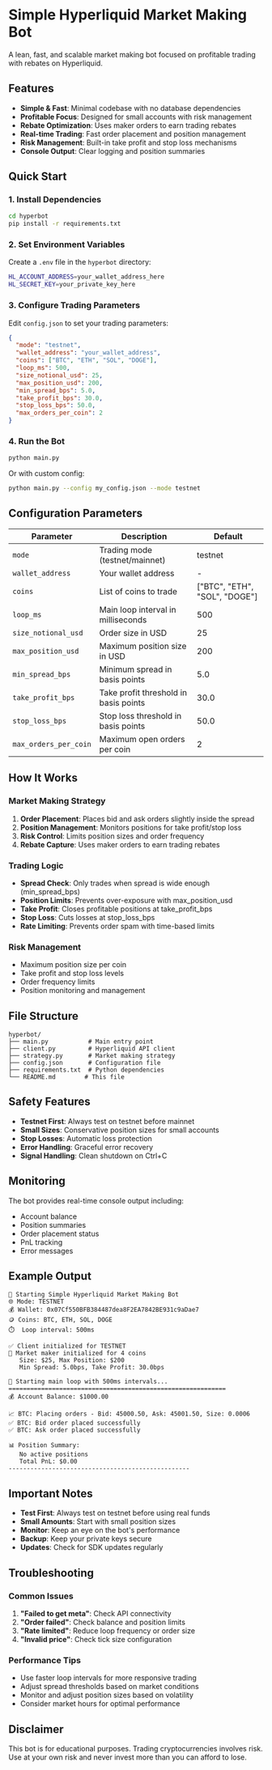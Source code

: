 # Simple Hyperliquid Market Making Bot

A lean, fast, and scalable market making bot focused on profitable trading with rebates on Hyperliquid.

## Features

- **Simple & Fast**: Minimal codebase with no database dependencies
- **Profitable Focus**: Designed for small accounts with risk management
- **Rebate Optimization**: Uses maker orders to earn trading rebates
- **Real-time Trading**: Fast order placement and position management
- **Risk Management**: Built-in take profit and stop loss mechanisms
- **Console Output**: Clear logging and position summaries

## Quick Start

### 1. Install Dependencies

```bash
cd hyperbot
pip install -r requirements.txt
```

### 2. Set Environment Variables

Create a `.env` file in the `hyperbot` directory:

```bash
HL_ACCOUNT_ADDRESS=your_wallet_address_here
HL_SECRET_KEY=your_private_key_here
```

### 3. Configure Trading Parameters

Edit `config.json` to set your trading parameters:

```json
{
  "mode": "testnet",
  "wallet_address": "your_wallet_address",
  "coins": ["BTC", "ETH", "SOL", "DOGE"],
  "loop_ms": 500,
  "size_notional_usd": 25,
  "max_position_usd": 200,
  "min_spread_bps": 5.0,
  "take_profit_bps": 30.0,
  "stop_loss_bps": 50.0,
  "max_orders_per_coin": 2
}
```

### 4. Run the Bot

```bash
python main.py
```

Or with custom config:

```bash
python main.py --config my_config.json --mode testnet
```

## Configuration Parameters

| Parameter | Description | Default |
|-----------|-------------|---------|
| `mode` | Trading mode (testnet/mainnet) | testnet |
| `wallet_address` | Your wallet address | - |
| `coins` | List of coins to trade | ["BTC", "ETH", "SOL", "DOGE"] |
| `loop_ms` | Main loop interval in milliseconds | 500 |
| `size_notional_usd` | Order size in USD | 25 |
| `max_position_usd` | Maximum position size in USD | 200 |
| `min_spread_bps` | Minimum spread in basis points | 5.0 |
| `take_profit_bps` | Take profit threshold in basis points | 30.0 |
| `stop_loss_bps` | Stop loss threshold in basis points | 50.0 |
| `max_orders_per_coin` | Maximum open orders per coin | 2 |

## How It Works

### Market Making Strategy

1. **Order Placement**: Places bid and ask orders slightly inside the spread
2. **Position Management**: Monitors positions for take profit/stop loss
3. **Risk Control**: Limits position sizes and order frequency
4. **Rebate Capture**: Uses maker orders to earn trading rebates

### Trading Logic

- **Spread Check**: Only trades when spread is wide enough (min_spread_bps)
- **Position Limits**: Prevents over-exposure with max_position_usd
- **Take Profit**: Closes profitable positions at take_profit_bps
- **Stop Loss**: Cuts losses at stop_loss_bps
- **Rate Limiting**: Prevents order spam with time-based limits

### Risk Management

- Maximum position size per coin
- Take profit and stop loss levels
- Order frequency limits
- Position monitoring and management

## File Structure

```
hyperbot/
├── main.py           # Main entry point
├── client.py         # Hyperliquid API client
├── strategy.py       # Market making strategy
├── config.json       # Configuration file
├── requirements.txt  # Python dependencies
└── README.md        # This file
```

## Safety Features

- **Testnet First**: Always test on testnet before mainnet
- **Small Sizes**: Conservative position sizes for small accounts
- **Stop Losses**: Automatic loss protection
- **Error Handling**: Graceful error recovery
- **Signal Handling**: Clean shutdown on Ctrl+C

## Monitoring

The bot provides real-time console output including:

- Account balance
- Position summaries
- Order placement status
- PnL tracking
- Error messages

## Example Output

```
🚀 Starting Simple Hyperliquid Market Making Bot
🌐 Mode: TESTNET
💰 Wallet: 0x07Cf550BFB384487dea8F2EA7842BE931c9aDae7
🪙 Coins: BTC, ETH, SOL, DOGE
⏱️  Loop interval: 500ms

✅ Client initialized for TESTNET
🎯 Market maker initialized for 4 coins
   Size: $25, Max Position: $200
   Min Spread: 5.0bps, Take Profit: 30.0bps

🔄 Starting main loop with 500ms intervals...
============================================================
💰 Account Balance: $1000.00

📈 BTC: Placing orders - Bid: 45000.50, Ask: 45001.50, Size: 0.0006
✅ BTC: Bid order placed successfully
✅ BTC: Ask order placed successfully

📊 Position Summary:
   No active positions
   Total PnL: $0.00
--------------------------------------------------
```

## Important Notes

- **Test First**: Always test on testnet before using real funds
- **Small Amounts**: Start with small position sizes
- **Monitor**: Keep an eye on the bot's performance
- **Backup**: Keep your private keys secure
- **Updates**: Check for SDK updates regularly

## Troubleshooting

### Common Issues

1. **"Failed to get meta"**: Check API connectivity
2. **"Order failed"**: Check balance and position limits
3. **"Rate limited"**: Reduce loop frequency or order size
4. **"Invalid price"**: Check tick size configuration

### Performance Tips

- Use faster loop intervals for more responsive trading
- Adjust spread thresholds based on market conditions
- Monitor and adjust position sizes based on volatility
- Consider market hours for optimal performance

## Disclaimer

This bot is for educational purposes. Trading cryptocurrencies involves risk. Use at your own risk and never invest more than you can afford to lose.
